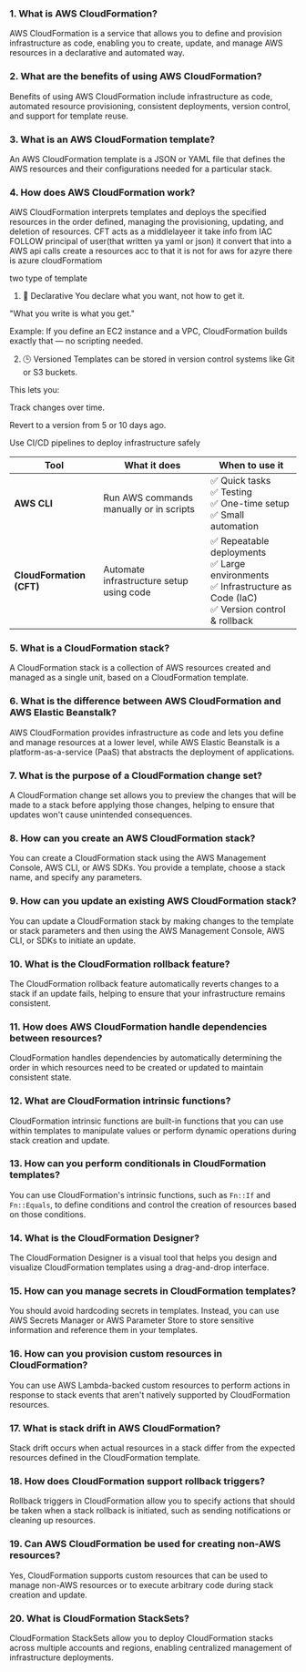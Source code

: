 ### 1. What is AWS CloudFormation?
AWS CloudFormation is a service that allows you to define and provision infrastructure as code, enabling you to create, update, and manage AWS resources in a declarative and automated way.

### 2. What are the benefits of using AWS CloudFormation?
Benefits of using AWS CloudFormation include infrastructure as code, automated resource provisioning, consistent deployments, version control, and support for template reuse.

### 3. What is an AWS CloudFormation template?
An AWS CloudFormation template is a JSON or YAML file that defines the AWS resources and their configurations needed for a particular stack.

### 4. How does AWS CloudFormation work?
AWS CloudFormation interprets templates and deploys the specified resources in the order defined, managing the provisioning, updating, and deletion of resources.
CFT acts as  a middlelayeer it take info from IAC FOLLOW principal of user(that written ya yaml or json) it convert that into a AWS api calls create a resources acc to that it is not for aws 
for azyre there is azure cloudFormatiom

two type of template
1. 📜 Declarative
You declare what you want, not how to get it.

"What you write is what you get."

Example: If you define an EC2 instance and a VPC, CloudFormation builds exactly that — no scripting needed.

2. 🕒 Versioned
Templates can be stored in version control systems like Git or S3 buckets.

This lets you:

Track changes over time.

Revert to a version from 5 or 10 days ago.

Use CI/CD pipelines to deploy infrastructure safely

| Tool                     | What it does                             | When to use it                                                                                                     |
| ------------------------ | ---------------------------------------- | ------------------------------------------------------------------------------------------------------------------ |
| **AWS CLI**              | Run AWS commands manually or in scripts  | ✅ Quick tasks<br>✅ Testing<br>✅ One-time setup<br>✅ Small automation                                               |
| **CloudFormation (CFT)** | Automate infrastructure setup using code | ✅ Repeatable deployments<br>✅ Large environments<br>✅ Infrastructure as Code (IaC)<br>✅ Version control & rollback |


### 5. What is a CloudFormation stack?
A CloudFormation stack is a collection of AWS resources created and managed as a single unit, based on a CloudFormation template.

### 6. What is the difference between AWS CloudFormation and AWS Elastic Beanstalk?
AWS CloudFormation provides infrastructure as code and lets you define and manage resources at a lower level, while AWS Elastic Beanstalk is a platform-as-a-service (PaaS) that abstracts the deployment of applications.

### 7. What is the purpose of a CloudFormation change set?
A CloudFormation change set allows you to preview the changes that will be made to a stack before applying those changes, helping to ensure that updates won't cause unintended consequences.

### 8. How can you create an AWS CloudFormation stack?
You can create a CloudFormation stack using the AWS Management Console, AWS CLI, or AWS SDKs. You provide a template, choose a stack name, and specify any parameters.

### 9. How can you update an existing AWS CloudFormation stack?
You can update a CloudFormation stack by making changes to the template or stack parameters and then using the AWS Management Console, AWS CLI, or SDKs to initiate an update.

### 10. What is the CloudFormation rollback feature?
The CloudFormation rollback feature automatically reverts changes to a stack if an update fails, helping to ensure that your infrastructure remains consistent.

### 11. How does AWS CloudFormation handle dependencies between resources?
CloudFormation handles dependencies by automatically determining the order in which resources need to be created or updated to maintain consistent state.

### 12. What are CloudFormation intrinsic functions?
CloudFormation intrinsic functions are built-in functions that you can use within templates to manipulate values or perform dynamic operations during stack creation and update.

### 13. How can you perform conditionals in CloudFormation templates?
You can use CloudFormation's intrinsic functions, such as `Fn::If` and `Fn::Equals`, to define conditions and control the creation of resources based on those conditions.

### 14. What is the CloudFormation Designer?
The CloudFormation Designer is a visual tool that helps you design and visualize CloudFormation templates using a drag-and-drop interface.

### 15. How can you manage secrets in CloudFormation templates?
You should avoid hardcoding secrets in templates. Instead, you can use AWS Secrets Manager or AWS Parameter Store to store sensitive information and reference them in your templates.

### 16. How can you provision custom resources in CloudFormation?
You can use AWS Lambda-backed custom resources to perform actions in response to stack events that aren't natively supported by CloudFormation resources.

### 17. What is stack drift in AWS CloudFormation?
Stack drift occurs when actual resources in a stack differ from the expected resources defined in the CloudFormation template.

### 18. How does CloudFormation support rollback triggers?
Rollback triggers in CloudFormation allow you to specify actions that should be taken when a stack rollback is initiated, such as sending notifications or cleaning up resources.

### 19. Can AWS CloudFormation be used for creating non-AWS resources?
Yes, CloudFormation supports custom resources that can be used to manage non-AWS resources or to execute arbitrary code during stack creation and update.

### 20. What is CloudFormation StackSets?
CloudFormation StackSets allow you to deploy CloudFormation stacks across multiple accounts and regions, enabling centralized management of infrastructure deployments.
